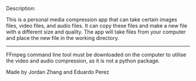 Description:

This is a personal media compression app that can take certain images files, video files, and audio files. It can copy these files and make a new file with a different size and quality. The app will take files from your computer and place the new file in the working directory. 

***
FFmpeg command line tool must be downloaded on the computer to utilise the video and audio compression, as it is not a python package. 

Made by Jordan Zhang and Eduardo Perez